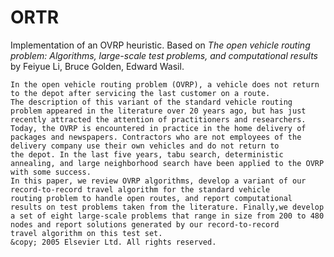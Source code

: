 # ORTR
Implementation of an OVRP heuristic. Based on _The open vehicle routing problem: Algorithms, large-scale test
problems, and computational results_ by Feiyue Li, Bruce Golden, Edward Wasil.

    In the open vehicle routing problem (OVRP), a vehicle does not return to the depot after servicing the last customer on a route.
    The description of this variant of the standard vehicle routing problem appeared in the literature over 20 years ago, but has just
    recently attracted the attention of practitioners and researchers. Today, the OVRP is encountered in practice in the home delivery of
    packages and newspapers. Contractors who are not employees of the delivery company use their own vehicles and do not return to
    the depot. In the last five years, tabu search, deterministic annealing, and large neighborhood search have been applied to the OVRP
    with some success.
    In this paper, we review OVRP algorithms, develop a variant of our record-to-record travel algorithm for the standard vehicle
    routing problem to handle open routes, and report computational results on test problems taken from the literature. Finally,we develop
    a set of eight large-scale problems that range in size from 200 to 480 nodes and report solutions generated by our record-to-record
    travel algorithm on this test set.
    &copy; 2005 Elsevier Ltd. All rights reserved.
